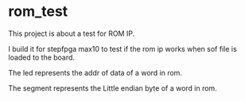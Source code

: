 # rom_test

This project is about a test for ROM IP.

I build it for stepfpga max10 to test if the rom ip works when sof file is loaded to the board.

The led represents the addr of data of a word in rom.

The segment represents the Little endian byte  of a word in rom.

